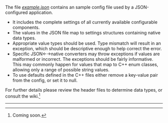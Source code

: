 The file *[example.json](example.json)* contains an sample config file used by a JSON-configured application.

- It includes the complete settings of all currently available configurable components.
- The values in the JSON file map to settings structures containing native data types.
- Appropriate value types should be used. Type mismatch will result in an exception, which should be descriptive enough to help correct the error.
- Specific JSON←→native converters may throw exceptions if values are malformed or incorrect. The exceptions should be fairly informative. This may commonly happen for values that map to C++ enum classes, allowing only a range of possible string values.
- To use defaults defined in the C++ files either remove a key-value pair from the config, or set it to null.

For further details please review the header files to determine data types, or consult the wiki.[^1]

---

[^1]: Coming soon.
